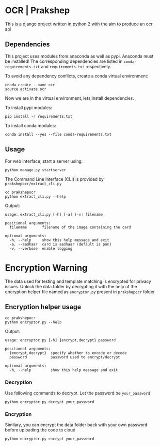 # OCR | Prakshep
This is a django project written in python 2 with the aim to produce an ocr api

## Dependencies
This project uses modules from anaconda as well as pypi. Anaconda must be installed!
The corresponding dependencies are listed in `conda-requirements.txt` and `requirements.txt` respectively.

To avoid any dependency conflicts, create a conda virtual environment:
```
conda create --name ocr
source activate ocr
```
Now we are in the virtual environment, lets install dependencies.

To install pypi modules:

`pip install -r requirements.txt`

To install conda modules:

`conda install --yes --file conda-requirements.txt`


## Usage
For web interface, start a server using:
``` 
python manage.py startserver
```

The Command Line Interface (CLI) is provided by `prakshepocr/extract_cli.py`

```
cd prakshepocr
python extract_cli.py --help
```
Output:
```
usage: extract_cli.py [-h] [-a] [-v] filename

positional arguments:
  filename       filename of the image containing the card

optional arguments:
  -h, --help     show this help message and exit
  -a, --aadhaar  card is aadhaar (default is pan)
  -v, --verbose  enable logging

```

# Encryption Warning
The data used for testing and template matching is encrypted for privacy issues. Unlock the data folder by decrypting it
with the help of the encryption helper file named as `encryptor.py` present in `prakshepocr` folder

## Encryption helper usage 
```
cd prakshepocr
python encryptor.py --help
```
Output:
```
usage: encryptor.py [-h] {encrypt,decrypt} password

positional arguments:
  {encrypt,decrypt}  specify whether to encode or decode
  password           password used to encrypt/decrypt

optional arguments:
  -h, --help         show this help message and exit
```

### Decryption
Use following commands to decrypt. Let the password be `your_password`
```
python encryptor.py decrypt your_password
```
### Encryption
Similary, you can encrypt the data folder back with your own password before uploading the code to cloud

```
python encryptor.py encrypt your_password
```

